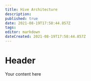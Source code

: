 ```yaml
---
title: Hive Architecture
description: 
published: true
date: 2021-08-19T17:58:44.857Z
tags: 
editor: markdown
dateCreated: 2021-08-19T17:58:44.857Z
---
```


# Header
Your content here